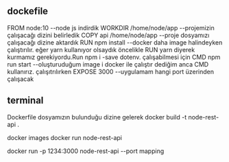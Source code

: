 ## dockefile 

FROM node:10 --node js indirdik
WORKDIR /home/node/app --projemizin çalışacağı dizini belirledik
COPY api /home/node/app --proje dosyamızı çalışacağı dizine aktardık
RUN npm install  --docker daha image halindeyken çalıştırılır. eğer yarn kullanıyor olsaydık öncelikle RUN yarn diyerek kurmamız gerekiyordu.Run npm i -save dotenv. çalışabilmesi için
CMD npm run start --oluşturuduğum image i docker ile çalıştır dediğim anca CMD kullanırız. çalışıtrılırken
EXPOSE 3000 --uygulamam hangi port üzerinden çalışacak


## terminal 
Dockerfile dosyamızın bulunduğu dizine gelerek
docker build -t node-rest-api .

docker images
docker run node-rest-api

docker run -p 1234:3000 node-rest-api --port mapping